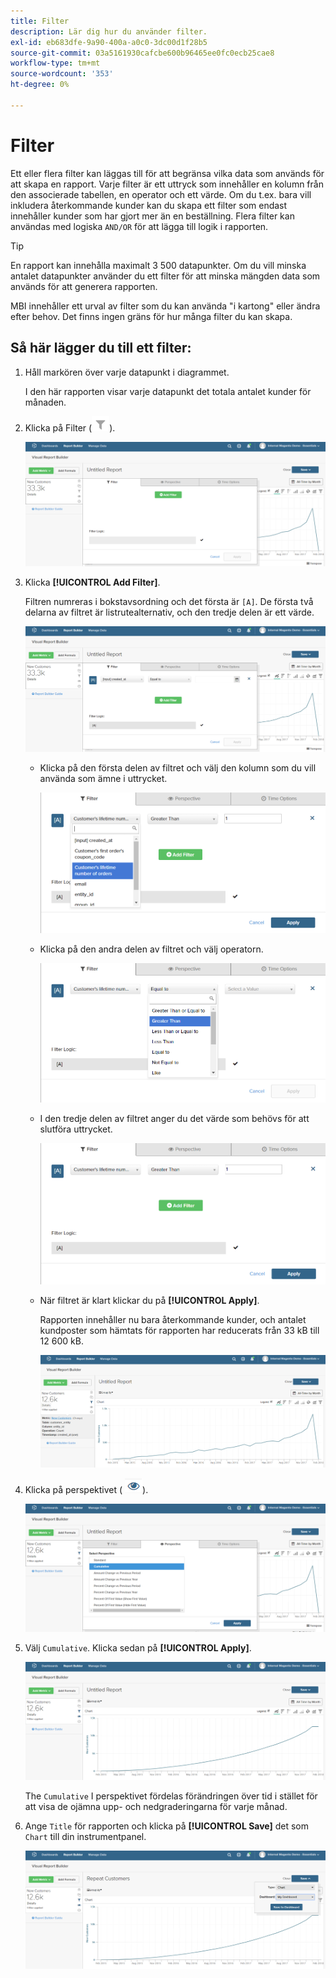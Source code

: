 ```yaml
---
title: Filter
description: Lär dig hur du använder filter.
exl-id: eb683dfe-9a90-400a-a0c0-3dc00d1f28b5
source-git-commit: 03a5161930cafcbe600b96465ee0fc0ecb25cae8
workflow-type: tm+mt
source-wordcount: '353'
ht-degree: 0%

---
```


# Filter

Ett eller flera filter kan läggas till för att begränsa vilka data som används för att skapa en rapport. Varje filter är ett uttryck som innehåller en kolumn från den associerade tabellen, en operator och ett värde. Om du t.ex. bara vill inkludera återkommande kunder kan du skapa ett filter som endast innehåller kunder som har gjort mer än en beställning. Flera filter kan användas med logiska `AND/OR` för att lägga till logik i rapporten.

>[!TIP]
>
>En rapport kan innehålla maximalt 3 500 datapunkter. Om du vill minska antalet datapunkter använder du ett filter för att minska mängden data som används för att generera rapporten.

MBI innehåller ett urval av filter som du kan använda &quot;i kartong&quot; eller ändra efter behov. Det finns ingen gräns för hur många filter du kan skapa.

## Så här lägger du till ett filter:

1. Håll markören över varje datapunkt i diagrammet.

   I den här rapporten visar varje datapunkt det totala antalet kunder för månaden.

1. Klicka på Filter (![](../../assets/magento-bi-btn-filter.png)).

   ![Lägg till filter](../../assets/magento-bi-report-builder-filter-add.png)

1. Klicka **[!UICONTROL Add Filter]**.

   Filtren numreras i bokstavsordning och det första är `[A]`. De första två delarna av filtret är listrutealternativ, och den tredje delen är ett värde.

   ![](../../assets/magento-bi-report-builder-filter-add-a.png)

   * Klicka på den första delen av filtret och välj den kolumn som du vill använda som ämne i uttrycket.

      ![Välj första delen av filtret](../../assets/magento-bi-report-builder-filter-part1.png)

   * Klicka på den andra delen av filtret och välj operatorn.

      ![Välj operator](../../assets/magento-bi-report-builder-filter-part2.png)

   * I den tredje delen av filtret anger du det värde som behövs för att slutföra uttrycket.

      ![Ange värdet](../../assets/magento-bi-report-builder-filter-part3.png)

   * När filtret är klart klickar du på **[!UICONTROL Apply]**.

      Rapporten innehåller nu bara återkommande kunder, och antalet kundposter som hämtats för rapporten har reducerats från 33 kB till 12 600 kB.

      ![Filtrerad rapport](../../assets/magento-bi-report-builder-filter-report.png)<!--{: .zoom}-->

1. Klicka på perspektivet ( ![](../../assets/magento-bi-btn-perspective.png)).

   ![Perspektiv](../../assets/magento-bi-report-builder-filter-perspective.png)<!--{: .zoom}-->

1. Välj `Cumulative`. Klicka sedan på **[!UICONTROL Apply]**.

   ![Kumulativt perspektiv](../../assets/magento-bi-report-builder-filter-perspective-cumulative.png)

   The `Cumulative` I perspektivet fördelas förändringen över tid i stället för att visa de ojämna upp- och nedgraderingarna för varje månad.

1. Ange `Title` för rapporten och klicka på **[!UICONTROL Save]** det som `Chart` till din instrumentpanel.

   ![Spara på instrumentpanelen](../../assets/magento-bi-report-builder-filter-perspective-cumulative-save.png)
